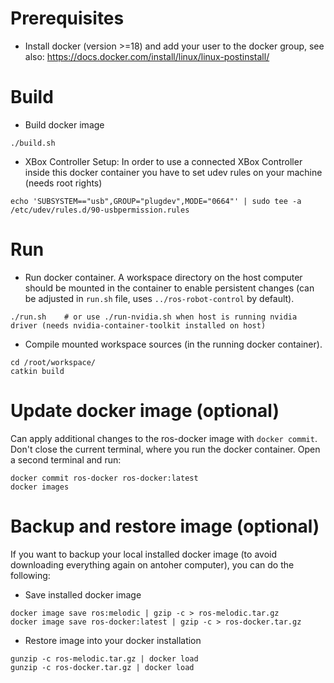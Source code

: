 # Prerequisites
- Install docker (version >=18) and add your user to the docker group, see also:
https://docs.docker.com/install/linux/linux-postinstall/

# Build

- Build docker image

```
./build.sh
```

- XBox Controller Setup: In order to use a connected XBox Controller inside this docker container you have to set udev rules on your machine (needs root rights)

```
echo 'SUBSYSTEM=="usb",GROUP="plugdev",MODE="0664"' | sudo tee -a /etc/udev/rules.d/90-usbpermission.rules
```


# Run

- Run docker container. A workspace directory on the host computer should be mounted in the container to enable persistent changes (can be adjusted in `run.sh` file, uses `../ros-robot-control` by default).

```
./run.sh    # or use ./run-nvidia.sh when host is running nvidia driver (needs nvidia-container-toolkit installed on host)
```

- Compile mounted workspace sources (in the running docker container).

```
cd /root/workspace/
catkin build
```

# Update docker image (optional)

Can apply additional changes to the ros-docker image with `docker commit`. Don't close the current terminal, where you run the docker container. Open a second terminal and run:

```
docker commit ros-docker ros-docker:latest
docker images
```

# Backup and restore image (optional)

If you want to backup your local installed docker image (to avoid downloading everything again on antoher computer), you can do the following:

- Save installed docker image

```
docker image save ros:melodic | gzip -c > ros-melodic.tar.gz
docker image save ros-docker:latest | gzip -c > ros-docker.tar.gz
```

- Restore image into your docker installation

```
gunzip -c ros-melodic.tar.gz | docker load
gunzip -c ros-docker.tar.gz | docker load
```

